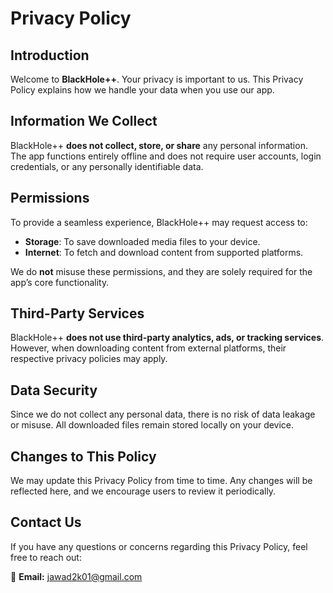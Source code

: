 # Privacy Policy

## Introduction  
Welcome to **BlackHole++**. Your privacy is important to us. This Privacy Policy explains how we handle your data when you use our app.  

## Information We Collect  
BlackHole++ **does not collect, store, or share** any personal information. The app functions entirely offline and does not require user accounts, login credentials, or any personally identifiable data.  

## Permissions  
To provide a seamless experience, BlackHole++ may request access to:  
- **Storage**: To save downloaded media files to your device.  
- **Internet**: To fetch and download content from supported platforms.  

We do **not** misuse these permissions, and they are solely required for the app’s core functionality.  

## Third-Party Services  
BlackHole++ **does not use third-party analytics, ads, or tracking services**. However, when downloading content from external platforms, their respective privacy policies may apply.  

## Data Security  
Since we do not collect any personal data, there is no risk of data leakage or misuse. All downloaded files remain stored locally on your device.  

## Changes to This Policy  
We may update this Privacy Policy from time to time. Any changes will be reflected here, and we encourage users to review it periodically.  

## Contact Us  
If you have any questions or concerns regarding this Privacy Policy, feel free to reach out:  

📧 **Email:** [jawad2k01@gmail.com](mailto:jawad2k01@gmail.com)
